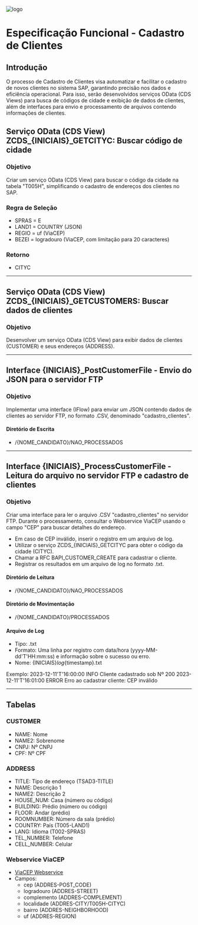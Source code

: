![logo](https://github.com/SMELGES-Infinit/Treinamento---Infinitfy-2023/assets/122098536/c7255158-c727-4ae7-945f-e8fb6ff31571)
# Especificação Funcional - Cadastro de Clientes

## Introdução

O processo de Cadastro de Clientes visa automatizar e facilitar o cadastro de novos clientes no sistema SAP, garantindo precisão nos dados e eficiência operacional. Para isso, serão desenvolvidos serviços OData (CDS Views) para busca de códigos de cidade e exibição de dados de clientes, além de interfaces para envio e processamento de arquivos contendo informações de clientes.

## Serviço OData (CDS View) ZCDS_{INICIAIS}_GETCITYC: Buscar código de cidade

### Objetivo
Criar um serviço OData (CDS View) para buscar o código da cidade na tabela "T005H", simplificando o cadastro de endereços dos clientes no SAP.

### Regra de Seleção
- SPRAS = E
- LAND1 = COUNTRY (JSON)
- REGIO = uf (ViaCEP)
- BEZEI = logradouro (ViaCEP, com limitação para 20 caracteres)

### Retorno
- CITYC

---

## Serviço OData (CDS View) ZCDS_{INICIAIS}_GETCUSTOMERS: Buscar dados de clientes

### Objetivo
Desenvolver um serviço OData (CDS View) para exibir dados de clientes (CUSTOMER) e seus endereços (ADDRESS).

---

## Interface {INICIAIS}_PostCustomerFile - Envio do JSON para o servidor FTP

### Objetivo
Implementar uma interface (IFlow) para enviar um JSON contendo dados de clientes ao servidor FTP, no formato .CSV, denominado "cadastro_clientes".

#### Diretório de Escrita
- /{NOME_CANDIDATO}/NAO_PROCESSADOS

---

## Interface {INICIAIS}_ProcessCustomerFile - Leitura do arquivo no servidor FTP e cadastro de clientes

### Objetivo
Criar uma interface para ler o arquivo .CSV "cadastro_clientes" no servidor FTP. Durante o processamento, consultar o Webservice ViaCEP usando o campo "CEP" para buscar detalhes do endereço.
- Em caso de CEP inválido, inserir o registro em um arquivo de log.
- Utilizar o serviço ZCDS_{INICIAIS}_GETCITYC para obter o código da cidade (CITYC).
- Chamar a RFC BAPI_CUSTOMER_CREATE para cadastrar o cliente.
- Registrar os resultados em um arquivo de log no formato .txt.

#### Diretório de Leitura
- /{NOME_CANDIDATO}/NAO_PROCESSADOS

#### Diretório de Movimentação
- /{NOME_CANDIDATO}/PROCESSADOS

#### Arquivo de Log
- Tipo: .txt
- Formato: Uma linha por registro com data/hora (yyyy-MM-dd'T'HH:mm:ss) e informação sobre o sucesso ou erro.
- Nome: {INICIAIS}_log_{timestamp}.txt

Exemplo:
2023-12-11'T'16:00:00 INFO Cliente cadastrado sob Nº 200
2023-12-11'T'16:01:00 ERROR Erro ao cadastrar cliente: CEP inválido

---

## Tabelas

### CUSTOMER
- NAME: Nome
- NAME2: Sobrenome
- CNPJ: Nº CNPJ
- CPF: Nº CPF

### ADDRESS
- TITLE: Tipo de endereço (TSAD3-TITLE)
- NAME: Descrição 1
- NAME2: Descrição 2
- HOUSE_NUM: Casa (número ou código)
- BUILDING: Prédio (número ou código)
- FLOOR: Andar (prédio)
- ROOMNUMBER: Número da sala (prédio)
- COUNTRY: País (T005-LAND1)
- LANG: Idioma (T002-SPRAS)
- TEL_NUMBER: Telefone
- CELL_NUMBER: Celular

### Webservice ViaCEP
- [ViaCEP Webservice](https://viacep.com.br/)
- Campos:
  - cep (ADDRES-POST_CODE)
  - logradouro (ADDRES-STREET)
  - complemento (ADDRES-COMPLEMENT)
  - localidade (ADDRES-CITY/T005H-CITYC)
  - bairro (ADDRES-NEIGHBORHOOD)
  - uf (ADDRES-REGION)

